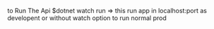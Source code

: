 




to Run The Api 
$dotnet watch run    => this run app in localhost:port as developent or without watch option to run normal prod

